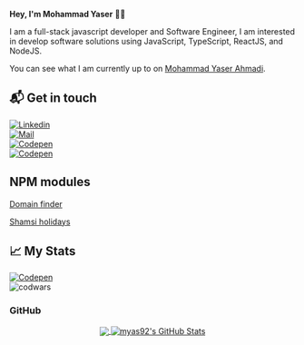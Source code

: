 **Hey, I'm Mohammad Yaser** 👋🏻


I am a full-stack javascript developer and Software Engineer, 
I am interested in develop software solutions using JavaScript, TypeScript, ReactJS, and NodeJS.


You can see what I am currently up to on [Mohammad Yaser Ahmadi][1].

## 📬 Get in touch
[![Linkedin](https://img.shields.io/badge/LinkedIn-Yaser%20Ahmadi-blue?logo=Linkedin&logoColor=blue&labelColor=black)](https://www.linkedin.com/in/mohammadyaserahmadi/)
<br>
[![Mail](https://img.shields.io/badge/Gmail-m.y.ahmadi22@gmail.com-red?logo=gmail&logoColor=white&labelColor=D14836)](mailto:m.y.ahmadi22@gmail.com)
<br>
[![Codepen](https://img.shields.io/badge/Codewars-Yaser%20Ahmadi-maroon?logo=codewars&logoColor=maroon&labelColor=black)](https://www.codewars.com/users/yaserahmadi)
<br>
[![Codepen](https://img.shields.io/badge/Stackoverflow-Yaser%20Ahmadi-FE7A16?logo=stack-overflow&logoColor=FE7A16&labelColor=black)](https://stackoverflow.com/users/9689193/yaser-ahmadi)
<br>



## NPM modules

[Domain finder](https://www.npmjs.com/package/domain-finder)

[Shamsi holidays](https://www.npmjs.com/package/shamsi-holidays)

## &#x1f4c8; My Stats
[![Codepen](https://img.shields.io/badge/Stackoverflow%20Reputation%20-3.4K-orange)](https://stackoverflow.com/users/9689193/yaser-ahmadi)
<br>
![codwars](https://www.codewars.com/users/yaserahmadi/badges/small)


### GitHub
<p align='center'>
  <a href="https://github.com/myas92/myas92">
  <img align="center" src="https://github-readme-stats.vercel.app/api/top-langs/?username=myas92&hide=java,html&title_color=000000&text_color=000000" />
</a>

<a href="https://github.com/myas92/myas92">
  <img align="center" src="https://github-readme-stats.vercel.app/api?username=myas92&show_icons=true&line_height=27&count_private=true&title_color=000000&text_color=000000&icon_color=FAC051" alt="myas92's GitHub Stats" />
</a>
 </p>



[1]:https://yaser.vercel.app/#/
